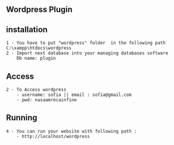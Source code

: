 ## Wordpress Plugin

## installation 
    1 - You have to put "wordpress" folder  in the following path C:\xampp\htdocs\wordpress
    2 - Import next database into your managing databases software
        Db name: plugin
    
## Access 
    2 - To Access wordpress
        - username: sofia || email : sofia@gmail.com
        - pwd: nasaamrecainfine
 
## Running
    4 - You can run your website with following path :
        - http://localhost/wordpress
